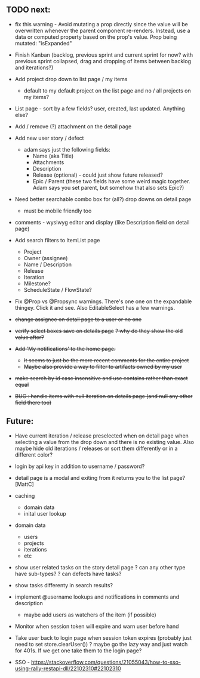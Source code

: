 
## TODO next:

- fix this warning - Avoid mutating a prop directly since the value will be overwritten whenever the parent component re-renders. Instead, use a data or computed property based on the prop's value. Prop being mutated: "isExpanded" 

- Finish Kanban (backlog, previous sprint and current sprint for now? with previous sprint collapsed, drag and dropping of items between backlog and iterations?)

- Add project drop down to list page / my items
    - default to my default project on the list page and no / all projects on my items?

- List page - sort by a few fields? user, created, last updated. Anything else?

- Add / remove (?) attachment on the detail page 

- Add new user story / defect 
    - adam says just the following fields:
       - Name (aka Title)
       - Attachments
       - Description
       - Release (optional) - could just show future released?
       - Epic / Parent (these two fields have some weird magic together. Adam says you set parent, but somehow that also sets Epic?)

- Need better searchable combo box for (all?) drop downs on detail page
    - must be mobile friendly too

- comments - wysiwyg editor and display (like Description field on detail page) 

- Add search filters to ItemList page 
  - Project
  - Owner (assignee)
  - Name / Description
  - Release
  - Iteration
  - Milestone?
  - ScheduleState / FlowState? 

- Fix @Prop vs @Propsync warnings. There's one one on the expandable thingey. Click it and see. Also EditableSelect has a few warnings. 


- ~~change assignee on detail page to a user or no one~~
- ~~verify select boxes save on details page~~
  ~~? why do they show the old value after?~~
- ~~Add 'My notifications' to the home page.~~
    - ~~It seems to just be the more recent comments for the entire project~~
    - ~~Maybe also provide a way to filter to artifacts owned by my user~~
- ~~make search by id case insensitive and use contains rather than exact equal~~
- ~~BUG : handle items with null iteration on details page (and null any other field there too)~~


## Future:


- Have current iteration / release preselected when on detail page when selecting a value from the drop down and there is no existing value. Also maybe hide old iterations / releases or sort them differently or in a different color? 

- login by api key in addition to username / password?
- detail page is a modal and exiting from it returns you to the list page? [MattC]
- caching
    - domain data
    - inital user lookup
- domain data 
    - users
    - projects 
    - iterations
    - etc
- show user related tasks on the story detail page
   ? can any other type have sub-types? 
   ? can defects have tasks?
- show tasks differenty in search results?   
- implement @username lookups and notifications in comments and description
   - maybe add users as watchers of the item (if possible)
- Monitor when session token will expire and warn user before hand
- Take user back to login page when session token expires (probably just need to set store.clearUser())
    ? maybe go the lazy way and just watch for 401s. If we get one take them to the login page?

- SSO - https://stackoverflow.com/questions/21055043/how-to-sso-using-rally-restapi-dll/22102310#22102310

  

